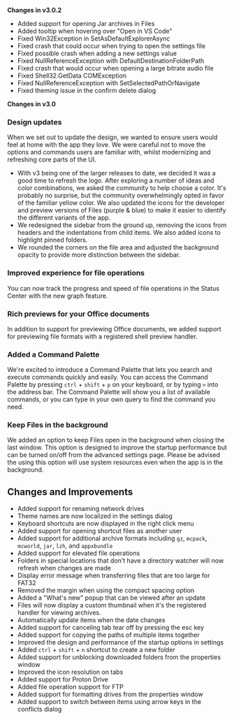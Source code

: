 **Changes in v3.0.2**
- Added support for opening Jar archives in Files
- Added tooltip when hovering over "Open in VS Code"
- Fixed Win32Exception in SetAsDefaultExplorerAsync
- Fixed crash that could occur when trying to open the settings file
- Fixed possible crash when adding a new settings value
- Fixed NullReferenceException with DefaultDestinationFolderPath
- Fixed crash that would occur when opening a large bitrate audio file
- Fixed Shell32.GetData COMException
- Fixed NullReferenceException with SetSelectedPathOrNavigate
- Fixed theming issue in the confirm delete dialog

**Changes in v3.0**

### Design updates
When we set out to update the design, we wanted to ensure users would feel at home with the app they love. We were careful not to move the options and commands users are familiar with, whilst modernizing and refreshing core parts of the UI.

- With v3 being one of the larger releases to date, we decided it was a good time to refresh the logo. After exploring a number of ideas and color combinations, we asked the community to help choose a color. It's probably no surprise, but the community overwhelmingly opted in favor of the familiar yellow color. We also updated the icons for the developer and preview versions of Files (purple & blue) to make it easier to identify the different variants of the app.
- We redesigned the sidebar from the ground up, removing the icons from headers and the indentations from child items. We also added icons to highlight pinned folders.
- We rounded the corners on the file area and adjusted the background opacity to provide more distinction between the sidebar.

### Improved experience for file operations
You can now track the progress and speed of file operations in the Status Center with the new graph feature.

### Rich previews for your Office documents
In addition to support for previewing Office documents, we added support for previewing file formats with a registered shell preview handler.

### Added a Command Palette
We're excited to introduce a Command Palette that lets you search and execute commands quickly and easily. You can access the Command Palette by pressing `ctrl` + `shift` + `p` on your keyboard, or by typing `>` into the address bar. The Command Palette will show you a list of available commands, or you can type in your own query to find the command you need.

### Keep Files in the background
We added an option to keep Files open in the background when closing the last window. This option is designed to improve the startup performance but can be turned on/off from the advanced settings page. Please be advised the using this option will use system resources even when the app is in the background.

## Changes and Improvements
- Added support for renaming network drives
- Theme names are now localized in the settings dialog
- Keyboard shortcuts are now displayed in the right click menu
- Added support for opening shortcut files as another user
- Added support for additional archive formats including `gz`, `mcpack`, `mcworld`, `jar`, `lzh`, and `appxbundle`
- Added support for elevated file operations
- Folders in special locations that don't have a directory watcher will now refresh when changes are made
- Display error message when transferring files that are too large for FAT32
- Removed the margin when using the compact spacing option
- Added a "What's new" popup that can be viewed after an update
- Files will now display a custom thumbnail when it's the registered handler for viewing archives.
- Automatically update items when the date changes
- Added support for canceling tab tear off by pressing the esc key
- Added support for copying the paths of multiple items together
- Improved the design and performance of the startup options in settings
- Added `ctrl` + `shift` + `n` shortcut to create a new folder
- Added support for unblocking downloaded folders from the properties window
- Improved the icon resolution on tabs
- Added support for Proton Drive
- Added file operation support for FTP
- Added support for formatting drives from the properties window
- Added support to switch between items using arrow keys in the conflicts dialog
